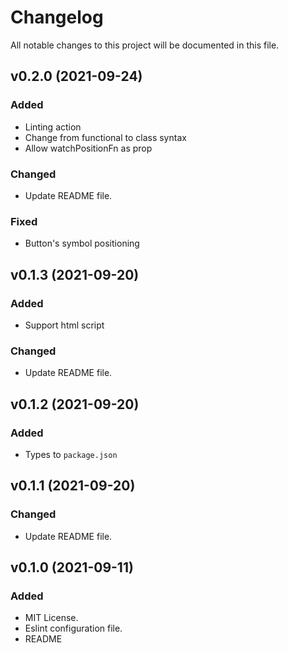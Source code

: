 # Changelog
All notable changes to this project will be documented in this file.

## v0.2.0 (2021-09-24)
### Added
- Linting action
- Change from functional to class syntax
- Allow watchPositionFn as prop

### Changed
- Update README file.

### Fixed
- Button's symbol positioning

## v0.1.3 (2021-09-20)
### Added
- Support html script

### Changed
- Update README file.

## v0.1.2 (2021-09-20)
### Added
- Types to `package.json`

## v0.1.1 (2021-09-20)
### Changed
- Update README file.

## v0.1.0 (2021-09-11)
### Added
- MIT License.
- Eslint configuration file.
- README
